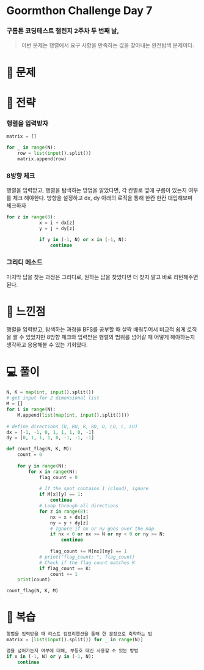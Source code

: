 # Goormthon Challenge Day 7

### 구름톤 코딩테스트 챌린지 2주차 두 번째 날,

> 이번 문제는 행렬에서 요구 사항을 만족하는 값을 찾아내는 완전탐색 문제이다.

# 🧩 문제

# 🎯 전략
### 행렬을 입력받자
```python
matrix = []

for _ in range(N):
    row = list(input().split())
    matrix.append(row)
```

### 8방향 체크
행렬을 입력받고, 행렬을 탐색하는 방법을 알았다면, 각 칸별로 옆에 구름이 있는지 여부를 체크 해야한다.
방향을 설정하고 dx, dy 아래의 로직을 통해 한칸 한칸 대입해보며 체크하자
```python
for z in range(8):
            x = i + dx[z]
            y = j + dy[z]
            
            if y in (-1, N) or x in (-1, N):
                continue
```


### 그리디 메소드
마지막 답을 찾는 과정은 그리디로, 원하는 답을 찾았다면 더 찾지 말고 바로 리턴해주면 된다.

# 📌 느낀점
행렬을 입력받고, 탐색하는 과정을 BFS를 공부할 때 살짝 배워두어서 비교적 쉽게 로직을 짤 수 있었지만
8방향 체크와 입력받은 행렬의 범위를 넘어갈 때 어떻게 해야하는지 생각하고 응용해볼 수 있는 기회였다.

# 💻 풀이

```python
N, K = map(int, input().split())
# get input for 2 dimensional list
M = []
for i in range(N):
	M.append(list(map(int, input().split())))
	
# define directions (U, RU, R, RD, D, LD, L, LU)
dx = [-1, -1, 0, 1, 1, 1, 0, -1]
dy = [0, 1, 1, 1, 0, -1, -1, -1]

def count_flag(N, K, M):
	count = 0
	
	for y in range(N):
		for x in range(N):
			flag_count = 0
			
			# If the spot contains 1 (cloud), ignore
			if M[x][y] == 1:
				continue
			# Loop through all directions
			for z in range(8):
				nx = x + dx[z]
				ny = y + dy[z]
				# Ignore if nx or ny goes over the map
				if nx < 0 or nx >= N or ny < 0 or ny >= N:
					continue
				
				flag_count += M[nx][ny] == 1
			# print("flag_count: ", flag_count)
			# Check if the flag count matches K
			if flag_count == K:
				count += 1
	print(count)

count_flag(N, K, M)
```


# 🔖 복습
```python
행렬을 입력받을 때 리스트 컴프리헨션을 통해 한 문장으로 축약하는 법
matrix = [list(input().split()) for _ in range(N)]

맵을 넘어가는지 여부에 대해, 부등호 대신 사용할 수 있는 방법
if x in (-1, N) or y in (-1, N):
    continue
```